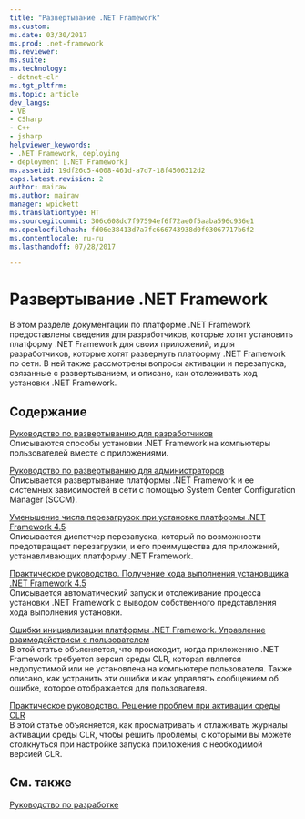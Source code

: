 ```yaml
---
title: "Развертывание .NET Framework"
ms.custom: 
ms.date: 03/30/2017
ms.prod: .net-framework
ms.reviewer: 
ms.suite: 
ms.technology:
- dotnet-clr
ms.tgt_pltfrm: 
ms.topic: article
dev_langs:
- VB
- CSharp
- C++
- jsharp
helpviewer_keywords:
- .NET Framework, deploying
- deployment [.NET Framework]
ms.assetid: 19df26c5-4008-461d-a7d7-18f4506312d2
caps.latest.revision: 2
author: mairaw
ms.author: mairaw
manager: wpickett
ms.translationtype: HT
ms.sourcegitcommit: 306c608dc7f97594ef6f72ae0f5aaba596c936e1
ms.openlocfilehash: fd06e38413d7a7fc666743938d0f03067717b6f2
ms.contentlocale: ru-ru
ms.lasthandoff: 07/28/2017

---
```

# <a name="deploying-the-net-framework"></a>Развертывание .NET Framework
В этом разделе документации по платформе .NET Framework предоставлены сведения для разработчиков, которые хотят установить платформу .NET Framework для своих приложений, и для разработчиков, которые хотят развернуть платформу .NET Framework по сети. В ней также рассмотрены вопросы активации и перезапуска, связанные с развертыванием, и описано, как отслеживать ход установки .NET Framework.  
  
## <a name="in-this-section"></a>Содержание  
 [Руководство по развертыванию для разработчиков](../../../docs/framework/deployment/deployment-guide-for-developers.md)  
 Описываются способы установки .NET Framework на компьютеры пользователей вместе с приложениями.  
  
 [Руководство по развертыванию для администраторов](../../../docs/framework/deployment/guide-for-administrators.md)  
 Описывается развертывание платформы .NET Framework и ее системных зависимостей в сети с помощью System Center Configuration Manager (SCCM).  
  
 [Уменьшение числа перезагрузок при установке платформы .NET Framework 4.5](../../../docs/framework/deployment/reducing-system-restarts.md)  
 Описывается диспетчер перезапуска, который по возможности предотвращает перезагрузки, и его преимущества для приложений, устанавливающих платформу .NET Framework.  
  
 [Практическое руководство. Получение хода выполнения установщика .NET Framework 4.5](../../../docs/framework/deployment/how-to-get-progress-from-the-dotnet-installer.md)  
 Описывается автоматический запуск и отслеживание процесса установки .NET Framework с выводом собственного представления хода выполнения установки.  
  
 [Ошибки инициализации платформы .NET Framework. Управление взаимодействием с пользователем](../../../docs/framework/deployment/initialization-errors-managing-the-user-experience.md)  
 В этой статье объясняется, что происходит, когда приложению .NET Framework требуется версия среды CLR, которая является недопустимой или не установлена на компьютере пользователя. Также описано, как устранить эти ошибки и как управлять сообщением об ошибке, которое отображается для пользователя.  
  
 [Практическое руководство. Решение проблем при активации среды CLR](../../../docs/framework/deployment/how-to-debug-clr-activation-issues.md)  
 В этой статье объясняется, как просматривать и отлаживать журналы активации среды CLR, чтобы решить проблемы, с которыми вы можете столкнуться при настройке запуска приложения с необходимой версией CLR.  
  
## <a name="see-also"></a>См. также  
 [Руководство по разработке](../../../docs/framework/development-guide.md)

